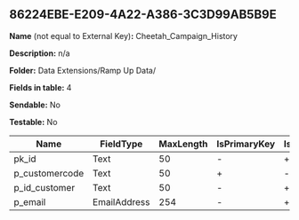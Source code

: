 ## 86224EBE-E209-4A22-A386-3C3D99AB5B9E

**Name** (not equal to External Key)**:** Cheetah_Campaign_History

**Description:** n/a

**Folder:** Data Extensions/Ramp Up Data/

**Fields in table:** 4

**Sendable:** No

**Testable:** No

| Name | FieldType | MaxLength | IsPrimaryKey | IsNullable | DefaultValue |
| --- | --- | --- | --- | --- | --- |
| pk_id | Text | 50 | - | + |  |
| p_customercode | Text | 50 | + | - |  |
| p_id_customer | Text | 50 | - | + |  |
| p_email | EmailAddress | 254 | - | + |  |
